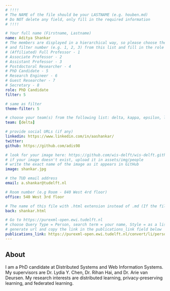 ```yaml
---
# !!!!
# The NAME of the file should be your LASTNAME (e.g. houben.md)
# Do NOT delete any field, only fill in the required information
# !!!! 

# Your full name (Firstname, Lastname)
name: Aditya Shankar
# The members are displayed in a hierarchical way, so please choose the role (e.g. Full Professor, Assistant Professor etc) 
# and filter number (e.g. 1, 2, 3) from this list and fill in the role and filter from below:
# (Affiliated) Full Professor - 1
# Associate Professor - 2
# Assistant Professor - 3
# Postdoctoral Researcher - 4
# PhD Candidate - 5
# Research Engineer - 6 
# Guest Researcher - 7
# Secretary - 8
role: PhD Candidate
filter: 5

# same as filter
theme-filter: 5

# choose your team(s) from the following list: delta, kappa, epsilon, lambda, cel
team: [delta]

# provide social URLs (if any)
linkedin: https://www.linkedin.com/in/aashankar/
twitter: 
github: https://github.com/adis98

# look for your image here: https://github.com/wis-delft/wis-delft.github.io/tree/master/assets/img/people 
# if your image doesn't exist, upload it in assets/img/people 
# write the exact name of the image as it appears in GitHub  
image: shankar.jpg

# the TUD email address
email: a.shankar@tudelft.nl

# Room number (e.g Room - 840 West 4rd floor)
office: 540 West 3rd floor

# The name of this file with .html extension instead of .md (If the filename is ionescu.md, the "back" field will be ionescu.html)
back: shankar.html

# Go to https://purexml-open.ewi.tudelft.nl 
# choose Query Type = Person, search term = your name, Style = as a list
# generate url and copy the link in the publications_link field below
publications_link: https://purexml-open.ewi.tudelft.nl/convert/li/persons/46a59a14-e75f-4f17-84af-11459cb85545
---
```


## About

I am a PhD candidate at Distributed Systems and Web Information Systems. My supervisors are Dr. Lydia Y. Chen, Dr. Rihan Hai, and Dr. Arie van Deursen. My research interests are distributed learning, privacy-preserving learning, and federated learning. 

